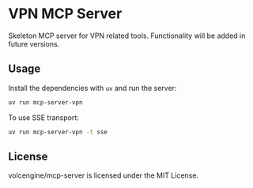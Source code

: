 
# VPN MCP Server

Skeleton MCP server for VPN related tools. Functionality will be added in future versions.

## Usage
Install the dependencies with `uv` and run the server:

```bash
uv run mcp-server-vpn
```

To use SSE transport:
```bash
uv run mcp-server-vpn -t sse
```

## License

volcengine/mcp-server is licensed under the MIT License.
